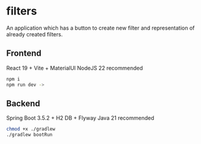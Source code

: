 # filters
An application which has a button to create new filter and representation of already created filters.

## Frontend
React 19 + Vite + MaterialUI
NodeJS 22 recommended

```sh 
npm i 
npm run dev ->
```

## Backend
Spring Boot 3.5.2 + H2 DB + Flyway
Java 21 recommended

```sh 
chmod +x ./gradlew
./gradlew bootRun
```